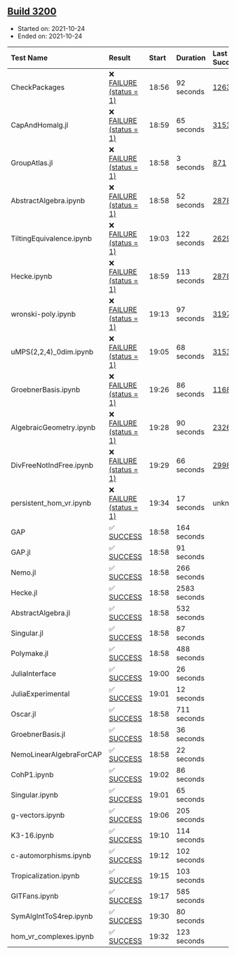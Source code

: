 ## [Build 3200](https://oscarci.mathematik.uni-kl.de/job/oscar-stable/3200/)

* Started on: 2021-10-24
* Ended on: 2021-10-24

| Test Name    | Result | Start | Duration | Last Success | First Failure |
|:-------------|:-------|:------|:---------|:-------------|:--------------|
| CheckPackages | ❌ [FAILURE (status = 1)](https://oscarci.mathematik.uni-kl.de/job/oscar-stable/3200/artifact/logs/build-3200/CheckPackages.log) | 18:56 | 92 seconds | [1263](https://oscarci.mathematik.uni-kl.de/job/oscar-stable/1263/) | [1264](https://oscarci.mathematik.uni-kl.de/job/oscar-stable/1264/) |
| CapAndHomalg.jl | ❌ [FAILURE (status = 1)](https://oscarci.mathematik.uni-kl.de/job/oscar-stable/3200/artifact/logs/build-3200/CapAndHomalg.jl.log) | 18:59 | 65 seconds | [3153](https://oscarci.mathematik.uni-kl.de/job/oscar-stable/3153/) | [3154](https://oscarci.mathematik.uni-kl.de/job/oscar-stable/3154/) |
| GroupAtlas.jl | ❌ [FAILURE (status = 1)](https://oscarci.mathematik.uni-kl.de/job/oscar-stable/3200/artifact/logs/build-3200/GroupAtlas.jl.log) | 18:58 | 3 seconds | [871](https://oscarci.mathematik.uni-kl.de/job/oscar-stable/871/) | [872](https://oscarci.mathematik.uni-kl.de/job/oscar-stable/872/) |
| AbstractAlgebra.ipynb | ❌ [FAILURE (status = 1)](https://oscarci.mathematik.uni-kl.de/job/oscar-stable/3200/artifact/logs/build-3200/AbstractAlgebra.ipynb.log) | 18:58 | 52 seconds | [2878](https://oscarci.mathematik.uni-kl.de/job/oscar-stable/2878/) | [2879](https://oscarci.mathematik.uni-kl.de/job/oscar-stable/2879/) |
| TiltingEquivalence.ipynb | ❌ [FAILURE (status = 1)](https://oscarci.mathematik.uni-kl.de/job/oscar-stable/3200/artifact/logs/build-3200/TiltingEquivalence.ipynb.log) | 19:03 | 122 seconds | [2629](https://oscarci.mathematik.uni-kl.de/job/oscar-stable/2629/) | [2630](https://oscarci.mathematik.uni-kl.de/job/oscar-stable/2630/) |
| Hecke.ipynb | ❌ [FAILURE (status = 1)](https://oscarci.mathematik.uni-kl.de/job/oscar-stable/3200/artifact/logs/build-3200/Hecke.ipynb.log) | 18:59 | 113 seconds | [2878](https://oscarci.mathematik.uni-kl.de/job/oscar-stable/2878/) | [2879](https://oscarci.mathematik.uni-kl.de/job/oscar-stable/2879/) |
| wronski-poly.ipynb | ❌ [FAILURE (status = 1)](https://oscarci.mathematik.uni-kl.de/job/oscar-stable/3200/artifact/logs/build-3200/wronski-poly.ipynb.log) | 19:13 | 97 seconds | [3197](https://oscarci.mathematik.uni-kl.de/job/oscar-stable/3197/) | [3198](https://oscarci.mathematik.uni-kl.de/job/oscar-stable/3198/) |
| uMPS(2,2,4)_0dim.ipynb | ❌ [FAILURE (status = 1)](https://oscarci.mathematik.uni-kl.de/job/oscar-stable/3200/artifact/logs/build-3200/uMPS-2-2-4-_0dim.ipynb.log) | 19:05 | 68 seconds | [3153](https://oscarci.mathematik.uni-kl.de/job/oscar-stable/3153/) | [3154](https://oscarci.mathematik.uni-kl.de/job/oscar-stable/3154/) |
| GroebnerBasis.ipynb | ❌ [FAILURE (status = 1)](https://oscarci.mathematik.uni-kl.de/job/oscar-stable/3200/artifact/logs/build-3200/GroebnerBasis.ipynb.log) | 19:26 | 86 seconds | [1168](https://oscarci.mathematik.uni-kl.de/job/oscar-stable/1168/) | [1169](https://oscarci.mathematik.uni-kl.de/job/oscar-stable/1169/) |
| AlgebraicGeometry.ipynb | ❌ [FAILURE (status = 1)](https://oscarci.mathematik.uni-kl.de/job/oscar-stable/3200/artifact/logs/build-3200/AlgebraicGeometry.ipynb.log) | 19:28 | 90 seconds | [2326](https://oscarci.mathematik.uni-kl.de/job/oscar-stable/2326/) | [2327](https://oscarci.mathematik.uni-kl.de/job/oscar-stable/2327/) |
| DivFreeNotIndFree.ipynb | ❌ [FAILURE (status = 1)](https://oscarci.mathematik.uni-kl.de/job/oscar-stable/3200/artifact/logs/build-3200/DivFreeNotIndFree.ipynb.log) | 19:29 | 66 seconds | [2998](https://oscarci.mathematik.uni-kl.de/job/oscar-stable/2998/) | [2999](https://oscarci.mathematik.uni-kl.de/job/oscar-stable/2999/) |
| persistent_hom_vr.ipynb | ❌ [FAILURE (status = 1)](https://oscarci.mathematik.uni-kl.de/job/oscar-stable/3200/artifact/logs/build-3200/persistent_hom_vr.ipynb.log) | 19:34 | 17 seconds | unknown | unknown |
| GAP | ✅ [SUCCESS](https://oscarci.mathematik.uni-kl.de/job/oscar-stable/3200/artifact/logs/build-3200/GAP.log) | 18:58 | 164 seconds |  |  |
| GAP.jl | ✅ [SUCCESS](https://oscarci.mathematik.uni-kl.de/job/oscar-stable/3200/artifact/logs/build-3200/GAP.jl.log) | 18:58 | 91 seconds |  |  |
| Nemo.jl | ✅ [SUCCESS](https://oscarci.mathematik.uni-kl.de/job/oscar-stable/3200/artifact/logs/build-3200/Nemo.jl.log) | 18:58 | 266 seconds |  |  |
| Hecke.jl | ✅ [SUCCESS](https://oscarci.mathematik.uni-kl.de/job/oscar-stable/3200/artifact/logs/build-3200/Hecke.jl.log) | 18:58 | 2583 seconds |  |  |
| AbstractAlgebra.jl | ✅ [SUCCESS](https://oscarci.mathematik.uni-kl.de/job/oscar-stable/3200/artifact/logs/build-3200/AbstractAlgebra.jl.log) | 18:58 | 532 seconds |  |  |
| Singular.jl | ✅ [SUCCESS](https://oscarci.mathematik.uni-kl.de/job/oscar-stable/3200/artifact/logs/build-3200/Singular.jl.log) | 18:58 | 87 seconds |  |  |
| Polymake.jl | ✅ [SUCCESS](https://oscarci.mathematik.uni-kl.de/job/oscar-stable/3200/artifact/logs/build-3200/Polymake.jl.log) | 18:58 | 488 seconds |  |  |
| JuliaInterface | ✅ [SUCCESS](https://oscarci.mathematik.uni-kl.de/job/oscar-stable/3200/artifact/logs/build-3200/JuliaInterface.log) | 19:00 | 26 seconds |  |  |
| JuliaExperimental | ✅ [SUCCESS](https://oscarci.mathematik.uni-kl.de/job/oscar-stable/3200/artifact/logs/build-3200/JuliaExperimental.log) | 19:01 | 12 seconds |  |  |
| Oscar.jl | ✅ [SUCCESS](https://oscarci.mathematik.uni-kl.de/job/oscar-stable/3200/artifact/logs/build-3200/Oscar.jl.log) | 18:58 | 711 seconds |  |  |
| GroebnerBasis.jl | ✅ [SUCCESS](https://oscarci.mathematik.uni-kl.de/job/oscar-stable/3200/artifact/logs/build-3200/GroebnerBasis.jl.log) | 18:58 | 36 seconds |  |  |
| NemoLinearAlgebraForCAP | ✅ [SUCCESS](https://oscarci.mathematik.uni-kl.de/job/oscar-stable/3200/artifact/logs/build-3200/NemoLinearAlgebraForCAP.log) | 18:58 | 22 seconds |  |  |
| CohP1.ipynb | ✅ [SUCCESS](https://oscarci.mathematik.uni-kl.de/job/oscar-stable/3200/artifact/logs/build-3200/CohP1.ipynb.log) | 19:02 | 86 seconds |  |  |
| Singular.ipynb | ✅ [SUCCESS](https://oscarci.mathematik.uni-kl.de/job/oscar-stable/3200/artifact/logs/build-3200/Singular.ipynb.log) | 19:01 | 65 seconds |  |  |
| g-vectors.ipynb | ✅ [SUCCESS](https://oscarci.mathematik.uni-kl.de/job/oscar-stable/3200/artifact/logs/build-3200/g-vectors.ipynb.log) | 19:06 | 205 seconds |  |  |
| K3-16.ipynb | ✅ [SUCCESS](https://oscarci.mathematik.uni-kl.de/job/oscar-stable/3200/artifact/logs/build-3200/K3-16.ipynb.log) | 19:10 | 114 seconds |  |  |
| c-automorphisms.ipynb | ✅ [SUCCESS](https://oscarci.mathematik.uni-kl.de/job/oscar-stable/3200/artifact/logs/build-3200/c-automorphisms.ipynb.log) | 19:12 | 102 seconds |  |  |
| Tropicalization.ipynb | ✅ [SUCCESS](https://oscarci.mathematik.uni-kl.de/job/oscar-stable/3200/artifact/logs/build-3200/Tropicalization.ipynb.log) | 19:15 | 103 seconds |  |  |
| GITFans.ipynb | ✅ [SUCCESS](https://oscarci.mathematik.uni-kl.de/job/oscar-stable/3200/artifact/logs/build-3200/GITFans.ipynb.log) | 19:17 | 585 seconds |  |  |
| SymAlgIntToS4rep.ipynb | ✅ [SUCCESS](https://oscarci.mathematik.uni-kl.de/job/oscar-stable/3200/artifact/logs/build-3200/SymAlgIntToS4rep.ipynb.log) | 19:30 | 80 seconds |  |  |
| hom_vr_complexes.ipynb | ✅ [SUCCESS](https://oscarci.mathematik.uni-kl.de/job/oscar-stable/3200/artifact/logs/build-3200/hom_vr_complexes.ipynb.log) | 19:32 | 123 seconds |  |  |
